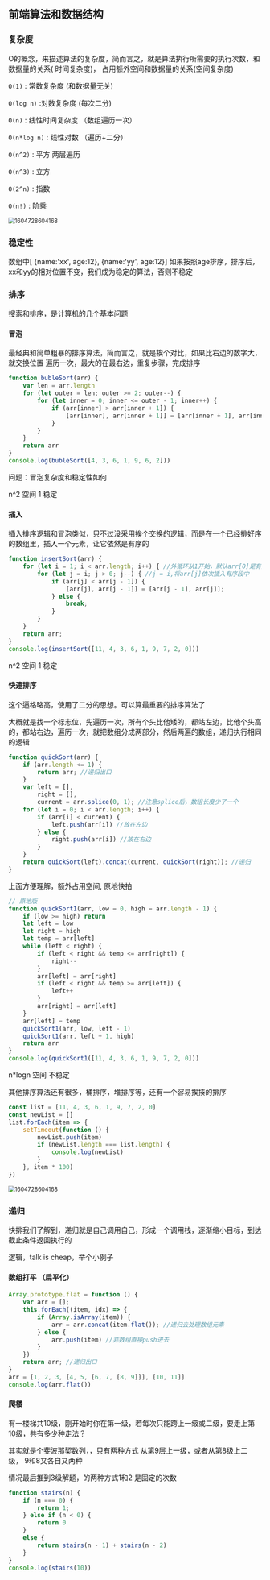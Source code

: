 ## 前端算法和数据结构

### 复杂度

O的概念，来描述算法的复杂度，简⽽⾔之，就是算法执⾏所需要的执⾏次数，和数据量的关系( 时间复杂度)， 占⽤额外空间和数据量的关系(空间复杂度)

`O(1)` : 常数复杂度 (和数据量⽆关) 

`O(log n)` :对数复杂度 (每次⼆分) 

`O(n)` : 线性时间复杂度 （数组遍历⼀次） 

`O(n*log n)` : 线性对数 （遍历+⼆分） 

`O(n^2)` : 平⽅ 两层遍历 

`O(n^3)` : 立方

`O(2^n)` : 指数 

`O(n!)` : 阶乘

<img src="../.vuepress/public/assets/img/algorithm/1.png" alt="1604728604168" style="zoom:80%;" />

### 稳定性

数组中[ {name:'xx', age:12}, {name:'yy', age:12}] 如果按照age排序，排序后，xx和yy的相对位置不变，我们成为稳定的算法，否则不稳定

### 排序

搜索和排序，是计算机的⼏个基本问题

#### 冒泡

最经典和简单粗暴的排序算法，简⽽⾔之，就是挨个对⽐，如果⽐右边的数字⼤，就交换位置 遍历⼀次，最⼤的在最右边，重复步骤，完成排序

```js
function bubleSort(arr) {
    var len = arr.length
    for (let outer = len; outer >= 2; outer--) {
        for (let inner = 0; inner <= outer - 1; inner++) {
            if (arr[inner] > arr[inner + 1]) {
                [arr[inner], arr[inner + 1]] = [arr[inner + 1], arr[inner]]
            }
        }
    }
    return arr
}
console.log(bubleSort([4, 3, 6, 1, 9, 6, 2]))
```

问题：冒泡复杂度和稳定性如何 

n^2 空间 1 稳定

#### 插⼊

插⼊排序逻辑和冒泡类似，只不过没采⽤挨个交换的逻辑，⽽是在⼀个已经排好序的数组⾥，插⼊⼀个元素，让它依然是有序的

```js
function insertSort(arr) {
    for (let i = 1; i < arr.length; i++) { //外循环从1开始，默认arr[0]是有序段
        for (let j = i; j > 0; j--) { //j = i,将arr[j]依次插⼊有序段中
            if (arr[j] < arr[j - 1]) {
                [arr[j], arr[j - 1]] = [arr[j - 1], arr[j]];
            } else {
                break;
            }
        }
    }
    return arr;
}
console.log(insertSort([11, 4, 3, 6, 1, 9, 7, 2, 0]))
```

n^2 空间 1 稳定

#### 快速排序

这个逼格略⾼，使⽤了⼆分的思想。可以算最重要的排序算法了 

⼤概就是找⼀个标志位，先遍历⼀次，所有个头⽐他矮的，都站左边，⽐他个头⾼的，都站右边，遍历⼀次，就把数组分成两部分，然后两遍的数组，递归执⾏相同的逻辑

```js
function quickSort(arr) {
    if (arr.length <= 1) {
        return arr; //递归出⼝
    }
    var left = [],
        right = [],
        current = arr.splice(0, 1); //注意splice后，数组⻓度少了⼀个
    for (let i = 0; i < arr.length; i++) {
        if (arr[i] < current) {
            left.push(arr[i]) //放在左边
        } else {
            right.push(arr[i]) //放在右边
        }
    }
    return quickSort(left).concat(current, quickSort(right)); //递归
}
```

上⾯⽅便理解，额外占⽤空间, 原地快拍

```js
// 原地版
function quickSort1(arr, low = 0, high = arr.length - 1) {
    if (low >= high) return
    let left = low
    let right = high
    let temp = arr[left]
    while (left < right) {
        if (left < right && temp <= arr[right]) {
            right--
        }
        arr[left] = arr[right]
        if (left < right && temp >= arr[left]) {
            left++
        }
        arr[right] = arr[left]
    }
    arr[left] = temp
    quickSort1(arr, low, left - 1)
    quickSort1(arr, left + 1, high)
    return arr
}
console.log(quickSort1([11, 4, 3, 6, 1, 9, 7, 2, 0]))
```

n*logn 空间 不稳定

其他排序算法还有很多，桶排序，堆排序等，还有⼀个容易挨揍的排序

```js
const list = [11, 4, 3, 6, 1, 9, 7, 2, 0]
const newList = []
list.forEach(item => {
    setTimeout(function () {
        newList.push(item)
        if (newList.length === list.length) {
            console.log(newList)
        }
    }, item * 100)
})
```
<img src="../.vuepress/public/assets/img/algorithm/2.png" alt="1604728604168" style="zoom:80%;" />

### 递归

快排我们了解到，递归就是⾃⼰调⽤⾃⼰，形成⼀个调⽤栈，逐渐缩⼩⽬标，到达截⽌条件返回执⾏的 

逻辑，talk is cheap，举个⼩例⼦

#### 数组打平 （扁平化）

```js
Array.prototype.flat = function () {
    var arr = [];
    this.forEach((item, idx) => {
        if (Array.isArray(item)) {
            arr = arr.concat(item.flat()); //递归去处理数组元素
        } else {
            arr.push(item) //⾮数组直接push进去
        }
    })
    return arr; //递归出⼝
}
arr = [1, 2, 3, [4, 5, [6, 7, [8, 9]]], [10, 11]]
console.log(arr.flat())
```

#### 爬楼

有⼀楼梯共10级，刚开始时你在第⼀级，若每次只能跨上⼀级或⼆级，要⾛上第10级，共有多少种⾛法？ 

其实就是个斐波那契数列，，只有两种⽅式 从第9层上⼀级，或者从第8级上⼆级， 9和8⼜各⾃⼜两种 

情况最后推到3级解题，的两种⽅式1和2 是固定的次数

```js
function stairs(n) {
    if (n === 0) {
        return 1;
    } else if (n < 0) {
        return 0
    }
    else {
        return stairs(n - 1) + stairs(n - 2)
    }
}
console.log(stairs(10))
```

